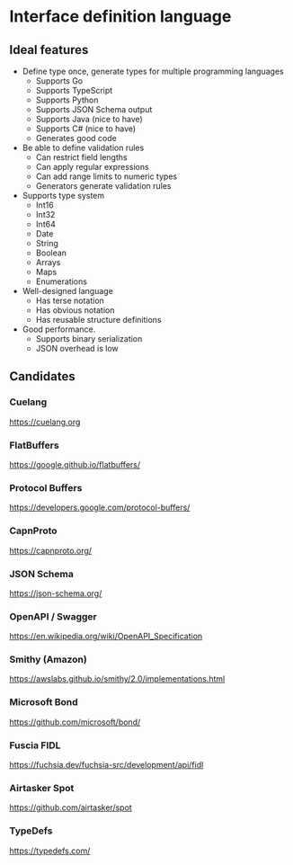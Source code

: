 # Interface definition language

## Ideal features

* Define type once, generate types for multiple programming languages
  * Supports Go
  * Supports TypeScript
  * Supports Python
  * Supports JSON Schema output
  * Supports Java (nice to have)
  * Supports C# (nice to have)
  * Generates good code
* Be able to define validation rules
  * Can restrict field lengths
  * Can apply regular expressions
  * Can add range limits to numeric types
  * Generators generate validation rules
* Supports type system
  * Int16
  * Int32
  * Int64
  * Date
  * String
  * Boolean
  * Arrays
  * Maps
  * Enumerations
* Well-designed language
  * Has terse notation
  * Has obvious notation
  * Has reusable structure definitions
* Good performance.
  * Supports binary serialization
  * JSON overhead is low

## Candidates

### Cuelang

https://cuelang.org

### FlatBuffers

https://google.github.io/flatbuffers/

### Protocol Buffers

https://developers.google.com/protocol-buffers/

### CapnProto

https://capnproto.org/

### JSON Schema

https://json-schema.org/

### OpenAPI / Swagger

https://en.wikipedia.org/wiki/OpenAPI_Specification

### Smithy (Amazon)

https://awslabs.github.io/smithy/2.0/implementations.html
	
### Microsoft Bond

https://github.com/microsoft/bond/

### Fuscia FIDL

https://fuchsia.dev/fuchsia-src/development/api/fidl

### Airtasker Spot

https://github.com/airtasker/spot

### TypeDefs

https://typedefs.com/

